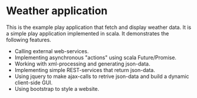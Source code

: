 Weather application
============================

This is the example play application that fetch and display weather data. It is a simple play application 
implemented in scala. It demonstrates the following features.

* Calling external web-services.
* Implementing asynchronous "actions" using scala Future/Promise.
* Working with xml-processing and generating json-data.
* Implementing simple REST-services that return json-data.
* Using jquery to make ajax-calls to retrive json-data and build a dynamic client-side GUI.
* Using bootstrap to style a website.

